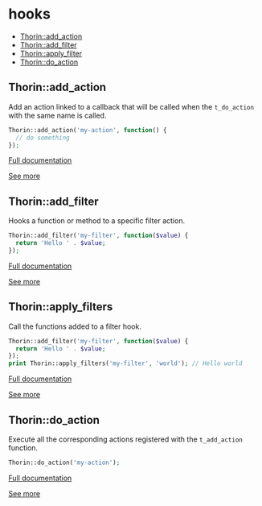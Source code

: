 # hooks

- [Thorin::add_action](#Thorin::add_action)
- [Thorin::add_filter](#Thorin::add_filter)
- [Thorin::apply_filter](#Thorin::apply_filter)
- [Thorin::do_action](#Thorin::do_action)
## Thorin::add_action
Add an action linked to a callback that will be called when the `t_do_action` with the same name is called.
```php
Thorin::add_action('my-action', function() {
  // do something
});
```

[Full documentation](/doc/src/functions/hooks/t_add_action.md)

[See more](https://packagist.org/packages/voku/php-hooks)

## Thorin::add_filter
Hooks a function or method to a specific filter action.
```php
Thorin::add_filter('my-filter', function($value) {
  return 'Hello ' . $value;
});
```

[Full documentation](/doc/src/functions/hooks/t_add_filter.md)

[See more](https://packagist.org/packages/voku/php-hooks)

## Thorin::apply_filters
Call the functions added to a filter hook.
```php
Thorin::add_filter('my-filter', function($value) {
  return 'Hello ' . $value;
});
print Thorin::apply_filters('my-filter', 'world'); // Hello world
```

[Full documentation](/doc/src/functions/hooks/t_apply_filter.md)

[See more](https://packagist.org/packages/voku/php-hooks)

## Thorin::do_action
Execute all the corresponding actions registered with the `t_add_action` function.
```php
Thorin::do_action('my-action');
```

[Full documentation](/doc/src/functions/hooks/t_do_action.md)

[See more](https://packagist.org/packages/voku/php-hooks)
